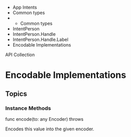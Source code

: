 

- App Intents
- Common types
- 
  - Common types
- IntentPerson
- IntentPerson.Handle
- IntentPerson.Handle.Label
-  Encodable Implementations 

API Collection

# Encodable Implementations

## Topics

### Instance Methods

func encode(to: any Encoder) throws

Encodes this value into the given encoder.


